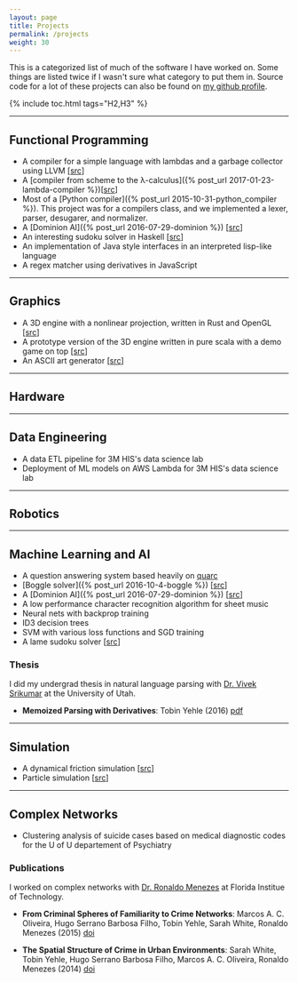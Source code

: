 ```yaml
---
layout: page
title: Projects
permalink: /projects
weight: 30
---
```


This is a categorized list of much of the software I have worked on. Some things are listed twice if I wasn't sure what category to put them in. Source code for a lot of these projects can also be found on [my github profile](https://github.com/tyehle).

{% include toc.html tags="H2,H3" %}


---

Functional Programming
----------------------
- A compiler for a simple language with lambdas and a garbage collector using LLVM [[src](https://github.com/tyehle/llvm-lambda)]
- A [compiler from scheme to the λ-calculus]({% post_url 2017-01-23-lambda-compiler %})[[src](https://github.com/tyehle/lambda)]
- Most of a [Python compiler]({% post_url 2015-10-31-python_compiler %}). This project was for a compilers class, and we implemented a lexer, parser, desugarer, and normalizer.
- A [Dominion AI]({% post_url 2016-07-29-dominion %}) [[src](https://github.com/tyehle/dominion)]
- An interesting sudoku solver in Haskell [[src](https://github.com/tyehle/sudoku)]
- An implementation of Java style interfaces in an interpreted lisp-like language
- A regex matcher using derivatives in JavaScript


---

Graphics
--------
- A 3D engine with a nonlinear projection, written in Rust and OpenGL [[src](https://github.com/tyehle/fieldgame-rust)]
- A prototype version of the 3D engine written in pure scala with a demo game on top [[src](https://github.com/tyehle/fieldgame)]
- An ASCII art generator [[src](https://bitbucket.org/tobinyehle/ascii-converter)]


---

Hardware
--------


---

Data Engineering
----------------
- A data ETL pipeline for 3M HIS's data science lab
- Deployment of ML models on AWS Lambda for 3M HIS's data science lab


---

Robotics
--------


---

Machine Learning and AI
-----------------------
- A question answering system based heavily on [quarc](https://www.cs.utah.edu/~riloff/pdfs/quarc.pdf)
- [Boggle solver]({% post_url 2016-10-4-boggle %}) [[src](https://bitbucket.org/tobinyehle/bogglesolver)]
- A [Dominion AI]({% post_url 2016-07-29-dominion %}) [[src](https://github.com/tyehle/dominion)]
- A low performance character recognition algorithm for sheet music
- Neural nets with backprop training
- ID3 decision trees
- SVM with various loss functions and SGD training
- A lame sudoku solver [[src](https://bitbucket.org/tobinyehle/sudoku-solver)]

### Thesis
I did my undergrad thesis in natural language parsing with [Dr. Vivek Srikumar](http://svivek.com) at the University of Utah.
- **Memoized Parsing with Derivatives**: Tobin Yehle (2016) [pdf](resources/thesis.pdf)


---

Simulation
----------
- A dynamical friction simulation [[src](https://github.com/tyehle/dynamical-friction)]
- Particle simulation [[src](https://github.com/tyehle/particles)]


---

Complex Networks
----------------
- Clustering analysis of suicide cases based on medical diagnostic codes for the U of U departement of Psychiatry

### Publications
I worked on complex networks with [Dr. Ronaldo Menezes](http://cs.fit.edu/~rmenezes/Home.html) at Florida Institue of Technology.
- **From Criminal Spheres of Familiarity to Crime Networks**:
  Marcos A. C. Oliveira, Hugo Serrano Barbosa Filho, Tobin Yehle, Sarah White, Ronaldo Menezes (2015)
  [doi](http://dx.doi.org/10.1007/978-3-319-16112-9_22)

- **The Spatial Structure of Crime in Urban Environments**:
  Sarah White, Tobin Yehle, Hugo Serrano Barbosa Filho, Marcos A. C. Oliveira, Ronaldo Menezes (2014)
  [doi](http://dx.doi.org/10.1007/978-3-319-15168-7_14)